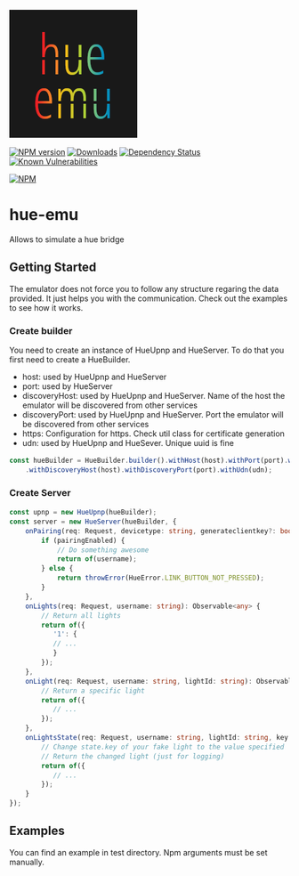 ![Logo](resources/hue-emu-logo.png)

[![NPM version](http://img.shields.io/npm/v/hue-emu.svg)](https://www.npmjs.com/package/hue-emu)
[![Downloads](https://img.shields.io/npm/dm/hue-emu.svg)](https://www.npmjs.com/package/hue-emu)
[![Dependency Status](https://david-dm.org/holomekc/hue-emu.svg)](https://david-dm.org/holomekc/hue-emu)
[![Known Vulnerabilities](https://snyk.io/test/github/holomekc/hue-emu/badge.svg)](https://snyk.io/test/github/holomekc/hue-emu)

[![NPM](https://nodei.co/npm/hue-emu.png)](https://nodei.co/npm/hue-emu/)
# hue-emu
Allows to simulate a hue bridge

## Getting Started
The emulator does not force you to follow any structure regaring the data provided. It just helps you with the communication. Check out the examples to see how it works.

### Create builder

You need to create an instance of HueUpnp and HueServer. To do that you first need to create a HueBuilder.
* host: used by HueUpnp and HueServer
* port: used by HueServer
* discoveryHost: used by HueUpnp and HueServer. Name of the host the emulator will be discovered from other services
* discoveryPort: used by HueUpnp and HueServer. Port the emulator will be discovered from other services
* https: Configuration for https. Check util class for certificate generation
* udn: used by HueUpnp and HueSever. Unique uuid is fine
```typescript
const hueBuilder = HueBuilder.builder().withHost(host).withPort(port).withHttps(undefined)
    .withDiscoveryHost(host).withDiscoveryPort(port).withUdn(udn);
```

### Create Server
```typescript
const upnp = new HueUpnp(hueBuilder);
const server = new HueServer(hueBuilder, {
    onPairing(req: Request, devicetype: string, generateclientkey?: boolean): Observable<string> {
        if (pairingEnabled) {
            // Do something awesome
            return of(username);
        } else {
            return throwError(HueError.LINK_BUTTON_NOT_PRESSED);
        }
    },
    onLights(req: Request, username: string): Observable<any> {
        // Return all lights
        return of({
           '1': {
           // ...
           }
        });
    },
    onLight(req: Request, username: string, lightId: string): Observable<any> {
        // Return a specific light
        return of({
           // ...
        });
    },
    onLightsState(req: Request, username: string, lightId: string, key: string, value: any): Observable<any> {
        // Change state.key of your fake light to the value specified 
        // Return the changed light (just for logging)
        return of({
           // ...
        });
    }
});
```

## Examples
You can find an example in test directory. Npm arguments must be set manually.